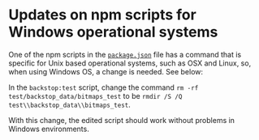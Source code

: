 # Updates on npm scripts for Windows operational systems

One of the npm scripts in the [`package.json`](./package.json) file has a command that is specific for Unix based operational systems, such as OSX and Linux, so, when using Windows OS, a change is needed. See below:

In the `backstop:test` script, change the command `rm -rf test/backstop_data/bitmaps_test` to be `rmdir /S /Q test\\backstop_data\\bitmaps_test`.

With this change, the edited script should work without problems in Windows environments.
